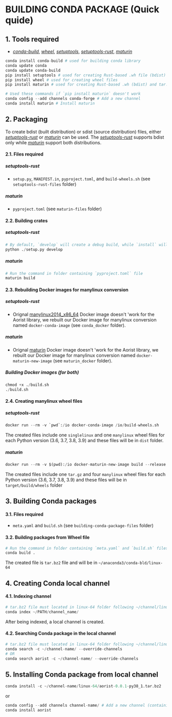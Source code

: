 # BUILDING CONDA PACKAGE (Quick quide)
## 1. Tools required
- [*conda-build*](https://docs.conda.io/_/downloads/conda-build/en/latest/pdf/), [*wheel*](https://pypi.org/project/setuptools-rust/), [*setuptools*](https://pypi.org/project/setuptools/), [*setuptools-rust*](https://pypi.org/project/setuptools-rust/), [*maturin*](https://pypi.org/project/maturin/) 
```python
conda install conda-build # used for building conda library
conda update conda 
conda update conda-build 
pip install setuptools # used for creating Rust-based .wh file (bdist)
pip install wheel # used for creating wheel files
pip install maturin # used for creating Rust-based .wh (bdist) and tar.gz (sdist) files  

# Used these commands if `pip install maturin` doesn't work
conda config --add channels conda-forge # Add a new channel
conda install maturin # Install maturin
```


## 2. Packaging 
To create bdist (built distribution) or sdist (source distribution) files, either [*setuptools-rust*](https://pypi.org/project/setuptools-rust/) or [*maturin*](https://pypi.org/project/maturin/) can be used. The [*setuptools-rust*](https://pypi.org/project/setuptools-rust/) supports bdist only while [*maturin*](https://pypi.org/project/maturin/) support both distributions.  

#### 2.1. Files required
##### *setuptools-rust*
- `setup.py`, `MANIFEST.in`, `pyproject.toml`, and `build-wheels.sh` (see `setuptools-rust-files` folder)
##### *maturin*
- `pyproject.toml` (see `maturin-files` folder)

#### 2.2. Building crates
##### *setuptools-rust*
```python
# By default, `develop` will create a debug build, while `install` will create a release build.
python ./setup.py develop
```

##### *maturin*
```python
# Run the command in folder containing `pyproject.toml` file
maturin build
```

#### 2.3. Rebuilding Docker images for manylinux conversion
##### *setuptools-rust*
- Orignal [manylinux2014_x86_64](quay.io/pypa/manylinux2014_x86_64) Docker image  doesn't 'work for the Aorist library, we rebuilt our Docker image for manylinux conversion named `docker-conda-image` (see `conda_docker` folder).

##### *maturin*
- Orignal [maturin](https://hub.docker.com/r/konstin2/maturin) Docker image doesn't 'work for the Aorist library, we rebuilt our Docker image for manylinux conversion named `docker-maturin-new-image` (see `maturin_docker` folder).

##### *Building Docker images (for both)* 
```python
chmod +x ./build.sh
./build.sh
```

#### 2.4. Creating manylinux wheel files
##### *setuptools-rust*
```python
docker run --rm -v `pwd`:/io docker-conda-image /io/build-wheels.sh
```
The created files include one `singlelinux` and one `manylinux` wheel files for each Python version (3.6, 3.7, 3.8, 3.9) and these files will be in `dist` folder.

##### *maturin*
```python
docker run --rm -v $(pwd):/io docker-maturin-new-image build --release
```
The created files include one `tar.gz`  and four `manylinux` wheel files for each Python version (3.6, 3.7, 3.8, 3.9) and these files will be in `target/build/wheels` folder

## 3. Building Conda packages  
#### 3.1. Files required
- `meta.yaml` and `build.sh` (see `building-conda-package-files` folder)

#### 3.2. Building packages from Wheel file
```python
# Run the command in folder containing `meta.yaml` and `build.sh` files
conda build .
```
The created file is `tar.bz2` file and will be in `~/anaconda3/conda-bld/linux-64`

## 4. Creating Conda local channel 
#### 4.1. Indexing channel
```python
# tar.bz2 file must located in linux-64 folder following ~/channel/linux-64/package.tar.bz2
conda index ~/PATH/channel_name/
```
After being indexed, a local channel is created.

#### 4.2. Searching Conda package in the local channel
```python
# tar.bz2 file must located in linux-64 folder following ~/channel/linux-64/package.tar.bz2
conda search -c ~/channel-name/ --override-channels
# OR
conda search aorist -c ~/channel-name/ --override-channels
```
## 5. Installing Conda package from local channel
```python
conda install -c ~/channel-name/linux-64/aorist-0.0.1-py38_1.tar.bz2
```
or
```python
conda config --add channels channel-name/ # Add a new channel (containing aorist)
conda install aorist
```